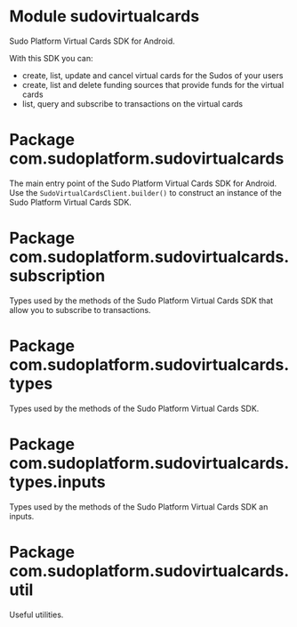 # Module sudovirtualcards

Sudo Platform Virtual Cards SDK for Android. 

With this SDK you can:
 * create, list, update and cancel virtual cards for the Sudos of your users
 * create, list and delete funding sources that provide funds for the virtual cards
 * list, query and subscribe to transactions on the virtual cards

# Package com.sudoplatform.sudovirtualcards

The main entry point of the Sudo Platform Virtual Cards SDK for Android. Use the `SudoVirtualCardsClient.builder()` 
to construct an instance of the Sudo Platform Virtual Cards SDK.

# Package com.sudoplatform.sudovirtualcards.subscription

Types used by the methods of the Sudo Platform Virtual Cards SDK that allow you to subscribe to transactions. 

# Package com.sudoplatform.sudovirtualcards.types

Types used by the methods of the Sudo Platform Virtual Cards SDK. 

# Package com.sudoplatform.sudovirtualcards.types.inputs

Types used by the methods of the Sudo Platform Virtual Cards SDK an inputs.

# Package com.sudoplatform.sudovirtualcards.util

Useful utilities.
